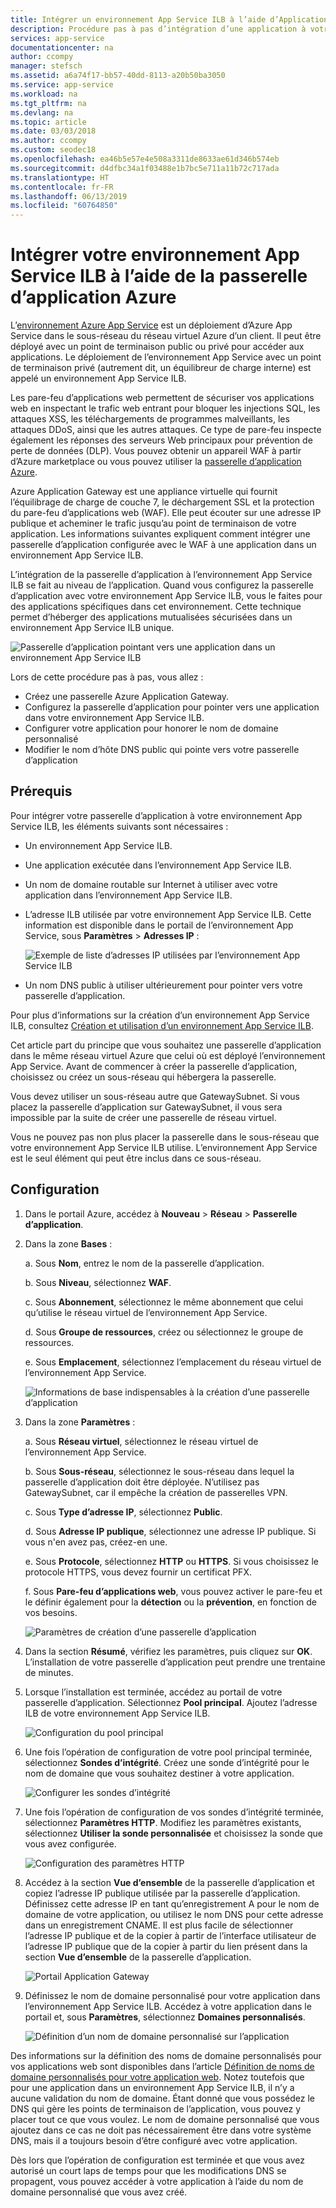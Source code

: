 ```yaml
---
title: Intégrer un environnement App Service ILB à l’aide d’Application Gateway - Azure
description: Procédure pas à pas d’intégration d’une application à votre environnement App Service ILB à l’aide d’une passerelle d’application
services: app-service
documentationcenter: na
author: ccompy
manager: stefsch
ms.assetid: a6a74f17-bb57-40dd-8113-a20b50ba3050
ms.service: app-service
ms.workload: na
ms.tgt_pltfrm: na
ms.devlang: na
ms.topic: article
ms.date: 03/03/2018
ms.author: ccompy
ms.custom: seodec18
ms.openlocfilehash: ea46b5e57e4e508a3311de8633ae61d346b574eb
ms.sourcegitcommit: d4dfbc34a1f03488e1b7bc5e711a11b72c717ada
ms.translationtype: HT
ms.contentlocale: fr-FR
ms.lasthandoff: 06/13/2019
ms.locfileid: "60764850"
---
```

# <a name="integrate-your-ilb-app-service-environment-with-the-azure-application-gateway"></a>Intégrer votre environnement App Service ILB à l’aide de la passerelle d’application Azure #

L’[environnement Azure App Service](./intro.md) est un déploiement d’Azure App Service dans le sous-réseau du réseau virtuel Azure d’un client. Il peut être déployé avec un point de terminaison public ou privé pour accéder aux applications. Le déploiement de l’environnement App Service avec un point de terminaison privé (autrement dit, un équilibreur de charge interne) est appelé un environnement App Service ILB.  

Les pare-feu d’applications web permettent de sécuriser vos applications web en inspectant le trafic web entrant pour bloquer les injections SQL, les attaques XSS, les téléchargements de programmes malveillants, les attaques DDoS, ainsi que les autres attaques. Ce type de pare-feu inspecte également les réponses des serveurs Web principaux pour prévention de perte de données (DLP). Vous pouvez obtenir un appareil WAF à partir d’Azure marketplace ou vous pouvez utiliser la [passerelle d’application Azure][appgw].

Azure Application Gateway est une appliance virtuelle qui fournit l’équilibrage de charge de couche 7, le déchargement SSL et la protection du pare-feu d’applications web (WAF). Elle peut écouter sur une adresse IP publique et acheminer le trafic jusqu’au point de terminaison de votre application. Les informations suivantes expliquent comment intégrer une passerelle d’application configurée avec le WAF à une application dans un environnement App Service ILB.  

L’intégration de la passerelle d’application à l’environnement App Service ILB se fait au niveau de l’application. Quand vous configurez la passerelle d’application avec votre environnement App Service ILB, vous le faites pour des applications spécifiques dans cet environnement. Cette technique permet d’héberger des applications mutualisées sécurisées dans un environnement App Service ILB unique.  

![Passerelle d’application pointant vers une application dans un environnement App Service ILB][1]

Lors de cette procédure pas à pas, vous allez :

* Créez une passerelle Azure Application Gateway.
* Configurez la passerelle d’application pour pointer vers une application dans votre environnement App Service ILB.
* Configurer votre application pour honorer le nom de domaine personnalisé
* Modifier le nom d’hôte DNS public qui pointe vers votre passerelle d’application

## <a name="prerequisites"></a>Prérequis

Pour intégrer votre passerelle d’application à votre environnement App Service ILB, les éléments suivants sont nécessaires :

* Un environnement App Service ILB.
* Une application exécutée dans l’environnement App Service ILB.
* Un nom de domaine routable sur Internet à utiliser avec votre application dans l’environnement App Service ILB.
* L’adresse ILB utilisée par votre environnement App Service ILB. Cette information est disponible dans le portail de l’environnement App Service, sous **Paramètres** > **Adresses IP** :

    ![Exemple de liste d’adresses IP utilisées par l’environnement App Service ILB][9]
    
* Un nom DNS public à utiliser ultérieurement pour pointer vers votre passerelle d’application. 

Pour plus d’informations sur la création d’un environnement App Service ILB, consultez [Création et utilisation d’un environnement App Service ILB][ilbase].

Cet article part du principe que vous souhaitez une passerelle d’application dans le même réseau virtuel Azure que celui où est déployé l’environnement App Service. Avant de commencer à créer la passerelle d’application, choisissez ou créez un sous-réseau qui hébergera la passerelle. 

Vous devez utiliser un sous-réseau autre que GatewaySubnet. Si vous placez la passerelle d’application sur GatewaySubnet, il vous sera impossible par la suite de créer une passerelle de réseau virtuel. 

Vous ne pouvez pas non plus placer la passerelle dans le sous-réseau que votre environnement App Service ILB utilise. L’environnement App Service est le seul élément qui peut être inclus dans ce sous-réseau.

## <a name="configuration-steps"></a>Configuration ##

1. Dans le portail Azure, accédez à **Nouveau** > **Réseau** > **Passerelle d’application**.

2. Dans la zone **Bases** :

   a. Sous **Nom**, entrez le nom de la passerelle d’application.

   b. Sous **Niveau**, sélectionnez **WAF**.

   c. Sous **Abonnement**, sélectionnez le même abonnement que celui qu’utilise le réseau virtuel de l’environnement App Service.

   d. Sous **Groupe de ressources**, créez ou sélectionnez le groupe de ressources.

   e. Sous **Emplacement**, sélectionnez l’emplacement du réseau virtuel de l’environnement App Service.

   ![Informations de base indispensables à la création d’une passerelle d’application][2]

3. Dans la zone **Paramètres** :

   a. Sous **Réseau virtuel**, sélectionnez le réseau virtuel de l’environnement App Service.

   b. Sous **Sous-réseau**, sélectionnez le sous-réseau dans lequel la passerelle d’application doit être déployée. N’utilisez pas GatewaySubnet, car il empêche la création de passerelles VPN.

   c. Sous **Type d’adresse IP**, sélectionnez **Public**.

   d. Sous **Adresse IP publique**, sélectionnez une adresse IP publique. Si vous n'en avez pas, créez-en une.

   e. Sous **Protocole**, sélectionnez **HTTP** ou **HTTPS**. Si vous choisissez le protocole HTTPS, vous devez fournir un certificat PFX.

   f. Sous **Pare-feu d’applications web**, vous pouvez activer le pare-feu et le définir également pour la **détection** ou la **prévention**, en fonction de vos besoins.

   ![Paramètres de création d’une passerelle d’application][3]
    
4. Dans la section **Résumé**, vérifiez les paramètres, puis cliquez sur **OK**. L’installation de votre passerelle d’application peut prendre une trentaine de minutes.  

5. Lorsque l’installation est terminée, accédez au portail de votre passerelle d’application. Sélectionnez **Pool principal**. Ajoutez l’adresse ILB de votre environnement App Service ILB.

   ![Configuration du pool principal][4]

6. Une fois l’opération de configuration de votre pool principal terminée, sélectionnez **Sondes d’intégrité**. Créez une sonde d’intégrité pour le nom de domaine que vous souhaitez destiner à votre application. 

   ![Configurer les sondes d’intégrité][5]
    
7. Une fois l’opération de configuration de vos sondes d’intégrité terminée, sélectionnez **Paramètres HTTP**. Modifiez les paramètres existants, sélectionnez **Utiliser la sonde personnalisée** et choisissez la sonde que vous avez configurée.

   ![Configuration des paramètres HTTP][6]
    
8. Accédez à la section **Vue d’ensemble** de la passerelle d’application et copiez l’adresse IP publique utilisée par la passerelle d’application. Définissez cette adresse IP en tant qu’enregistrement A pour le nom de domaine de votre application, ou utilisez le nom DNS pour cette adresse dans un enregistrement CNAME. Il est plus facile de sélectionner l’adresse IP publique et de la copier à partir de l’interface utilisateur de l’adresse IP publique que de la copier à partir du lien présent dans la section **Vue d’ensemble** de la passerelle d’application. 

   ![Portail Application Gateway][7]

9. Définissez le nom de domaine personnalisé pour votre application dans l’environnement App Service ILB. Accédez à votre application dans le portail et, sous **Paramètres**, sélectionnez **Domaines personnalisés**.

   ![Définition d’un nom de domaine personnalisé sur l’application][8]

Des informations sur la définition des noms de domaine personnalisés pour vos applications web sont disponibles dans l’article [Définition de noms de domaine personnalisés pour votre application web][custom-domain]. Notez toutefois que pour une application dans un environnement App Service ILB, il n’y a aucune validation du nom de domaine. Étant donné que vous possédez le DNS qui gère les points de terminaison de l’application, vous pouvez y placer tout ce que vous voulez. Le nom de domaine personnalisé que vous ajoutez dans ce cas ne doit pas nécessairement être dans votre système DNS, mais il a toujours besoin d’être configuré avec votre application. 

Dès lors que l’opération de configuration est terminée et que vous avez autorisé un court laps de temps pour que les modifications DNS se propagent, vous pouvez accéder à votre application à l’aide du nom de domaine personnalisé que vous avez créé. 


<!--IMAGES-->
[1]: ./media/integrate-with-application-gateway/appgw-highlevel.png
[2]: ./media/integrate-with-application-gateway/appgw-createbasics.png
[3]: ./media/integrate-with-application-gateway/appgw-createsettings.png
[4]: ./media/integrate-with-application-gateway/appgw-backendpool.png
[5]: ./media/integrate-with-application-gateway/appgw-healthprobe.png
[6]: ./media/integrate-with-application-gateway/appgw-httpsettings.png
[7]: ./media/integrate-with-application-gateway/appgw-publicip.png
[8]: ./media/integrate-with-application-gateway/appgw-customdomainname.png
[9]: ./media/integrate-with-application-gateway/appgw-iplist.png

<!--LINKS-->
[appgw]: https://docs.microsoft.com/azure/application-gateway/application-gateway-introduction
[custom-domain]: ../app-service-web-tutorial-custom-domain.md
[ilbase]: ./create-ilb-ase.md
